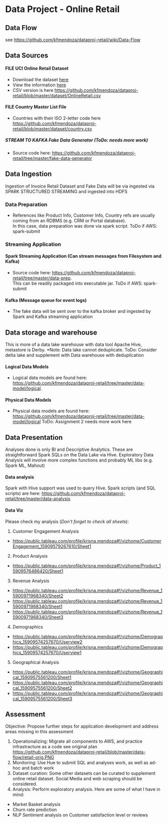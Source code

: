 # Data Project - Online Retail

## Data Flow
see https://github.com/kfmendoza/dataproj-retail/wiki/Data-Flow
## Data Sources

#### FILE UCI Online Retail Dataset
- Download the dataset [here](https://archive.ics.uci.edu/ml/machine-learning-databases/00352/)
- View the information [here](https://archive.ics.uci.edu/ml/datasets/online+retail)
- CSV version is here https://github.com/kfmendoza/dataproj-retail/blob/master/dataset/OnlineRetail.csv
#### FILE Country Master List File
- Countries with their ISO 2-letter code here https://github.com/kfmendoza/dataproj-retail/blob/master/dataset/country.csv
##### STREAM TO KAFKA Fake Data Generator (ToDo: needs more work)
- Source code here: https://github.com/kfmendoza/dataproj-retail/tree/master/fake-data-generator 

## Data Ingestion
Ingestion of Invoice Retail Dataset and Fake Data will be via ingested via SPARK STRUCTURED STREAMING and ingested into HDFS
### Data Preparation 
- References like Product Info, Customer Info, Country refs are usually coming from an RDBMS (e.g. CRM or Portal database). 
<br> In this case, data preparation was done via spark script. ToDo if AWS: spark-submit
### Streaming Application
#### Spark Streaming Application (Can stream messages from Filesystem and Kafka)
- Source code here: https://github.com/kfmendoza/dataproj-retail/tree/master/data-prep. 
<br> This can be readily packaged into executable jar. ToDo if AWS: spark-submit
#### Kafka (Message queue for event logs)
- The fake data will be sent over to the kafka broker and ingested by Spark and Kafka streaming application

## Data storage and warehouse
This is more of a data lake warehouse with data tool Apache Hive, metastore is Derby. *Note: Data lake cannot deduplicate. ToDo: Consider delta lake and supplement with Data warehouse with deduplication
#### Logical Data Models
- Logical data models are found here: https://github.com/kfmendoza/dataproj-retail/tree/master/data-model/logical.
#### Physical Data Models
- Physical data models are found here: https://github.com/kfmendoza/dataproj-retail/tree/master/data-model/logical
ToDo: Assignment 2 needs more work here

## Data Presentation 
Analyses done is only BI and Descriptive Analytics. These are straightforward Spark SQLs on the Data Lake via Hive. Exploratory Data Analysis will involve more complex functions and probably ML libs (e.g. Spark ML, Mahout)
#### Data analysis
Spark with Hive support was used to query Hive. Spark scripts (and SQL scripts) are here: https://github.com/kfmendoza/dataproj-retail/tree/master/data-analysis
#### Data Viz
Please check my analysis (*Don't forget to check all sheets*):
1. Customer Engagement Analysis
* https://public.tableau.com/profile/krisna.mendoza#!/vizhome/CustomerEngagement_15909579267610/Sheet1

2. Product Analysis
* https://public.tableau.com/profile/krisna.mendoza#!/vizhome/Product_15909576486420/Sheet1

3. Revenue Analysis
* https://public.tableau.com/profile/krisna.mendoza#!/vizhome/Revenue_15900971968340/Sheet2
* https://public.tableau.com/profile/krisna.mendoza#!/vizhome/Revenue_15900971968340/Sheet1
* https://public.tableau.com/profile/krisna.mendoza#!/vizhome/Revenue_15900971968340/Sheet3

4. Demographics
* https://public.tableau.com/profile/krisna.mendoza#!/vizhome/Demographics_15909574257670/Userview2
* https://public.tableau.com/profile/krisna.mendoza#!/vizhome/Demographics_15909574257670/Userview1

5. Geographical Analysis
* https://public.tableau.com/profile/krisna.mendoza#!/vizhome/Geographical_15909575561200/Sheet1
* https://public.tableau.com/profile/krisna.mendoza#!/vizhome/Geographical_15909575561200/Sheet2
* https://public.tableau.com/profile/krisna.mendoza#!/vizhome/Geographical_15909575561200/Sheet3

## Assessment
Objective: Propose further steps for application development and address areas missing in this assessment
1. Operationalizing: Migrate all components to AWS, and practice infrastracture as a code see original plan https://github.com/kfmendoza/dataproj-retail/blob/master/data-flow/retail-orig.PNG
1. Monitoring: Use Hue to submit SQL and analyses work, as well as ad-hoc and batch work
1. Dataset curation: Some other datasets can be curated to supplement online retail dataset. Social Media and web scraping should be considered.
1. Analysis: Perform exploratory analysis. Here are some of what I have in mind:
- Market Basket analysis 
- Churn rate prediction
- NLP Sentiment analysis on Customer satisfaction level or reviews 


